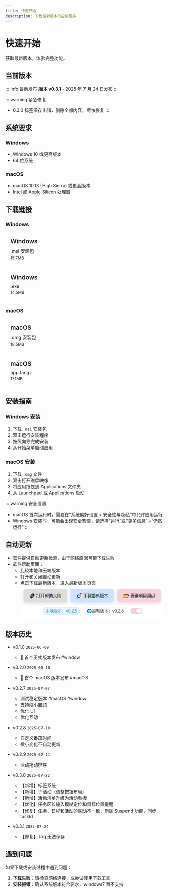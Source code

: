 ```yaml
---
title: 快速开始
description: 下载最新版本的应用程序
---
```


# 快速开始

获取最新版本，体验完整功能。

## 当前版本

::: info 最新发布
**版本 v0.3.1** - 2025 年 7 月 24 日发布
:::

::: warning 紧急修复

- 0.3.0 标签保存出错，删除全部内容，尽快恢复
  :::

## 系统要求

### Windows

- Windows 10 或更高版本
- 64 位系统

### macOS

- macOS 10.13 (High Sierra) 或更高版本
- Intel 或 Apple Silicon 处理器

## 下载链接

### Windows

<a href="https://github.com/Xeonilian/pomotention/releases/download/v0.2.9/pomotention_0.2.9_x64_en-US.msi" class="download-btn windows">
  <span class="platform">Windows</span>
  <span class="format">.msi 安装包</span>
  <span class="size">15.7MB</span>
</a>

<a href="https://github.com/Xeonilian/pomotention/releases/download/v0.2.9/pomotention_0.2.9_x64-setup.exe" class="download-btn windows">
  <span class="platform">Windows</span>
  <span class="format">.exe </span>
  <span class="size">14.5MB</span>
</a>

### macOS

<a href="https://github.com/Xeonilian/pomotention/releases/download/v0.2.9/pomotention_0.2.9_x64.dmg" class="download-btn macos">
  <span class="platform">macOS</span>
  <span class="format">.dmg 安装包</span>
  <span class="size">18.5MB</span>
</a>

<a href="https://github.com/Xeonilian/pomotention/releases/download/v0.2.9/pomotention.app.tar.gz" class="download-btn macos">
  <span class="platform">macOS</span>
  <span class="format">app.tar.gz</span>
  <span class="size">17.1MB</span>
</a>

## 安装指南

### Windows 安装

1. 下载 `.msi` 安装包
2. 双击运行安装程序
3. 按照向导完成安装
4. 从开始菜单启动应用

### macOS 安装

1. 下载 `.dmg` 文件
2. 双击打开磁盘映像
3. 将应用拖拽到 Applications 文件夹
4. 从 Launchpad 或 Applications 启动

::: warning 安全设置

- macOS 首次运行时，需要在"系统偏好设置 > 安全性与隐私"中允许应用运行
- Windows 安装时，可能会出现安全警告，请选择“运行”或“更多信息”->“仍然运行”
  :::

## 自动更新

- 软件提供自动更新检测，由于网络原因可能下载失败
- 软件帮助页面：
  - 比较本地和云端版本
  - 打开和关闭自动更新
  - 点击下载最新版本，进入最新版本页面
    ![更新页](public/update-page.png)

## 版本历史

- v0.1.0 `2025-06-09`

  - 🎉 首个正式版本发布 #window

- v0.2.0 `2025-06-10`

  - 🎉 首个 macOS 版本发布 #macOS

- v0.2.7 `2025-07-07`

  - 测试稳定版本 #macOS #window
  - 支持缩小置顶
  - 优化 UI
  - 优化互动

- v0.2.8 `2025-07-10`

  - 自定义番茄时间
  - 微小变化不自动更新

- v0.2.9 `2025-07-11`

  - 活动拖动排序

- v0.3.0 `2025-07-22`

  - 【新增】标签系统
  - 【新增】子活动（调整按钮布局）
  - 【新增】活动清单升级为活动看板
  - 【优化】任务区长输入模糊定位和鼠标位置提醒
  - 【修复】任务、日程和活动的联动不一致，删除 Suspend 功能，同步 taskId

- v0.3.1 `2025-07-24`
  - 【修复】Tag 无法保存

## 遇到问题

如果下载或安装过程中遇到问题：

1. **下载失败**：请检查网络连接，或尝试使用下载工具
2. **安装报错**：确认系统版本符合要求，windows7 暂不支持

<style>

.download-btn {
  display: flex;
  flex-direction: column;
  padding: 1rem;
  border: 2px solid var(--vp-c-border);
  border-radius: 8px;
  text-decoration: none;
  transition: all 0.3s ease;
  background: var(--vp-c-bg-soft);
  margin-bottom: 10px;
}

.download-btn:hover {
  border-color: var(--vp-c-brand);
  transform: translateY(-2px);
  box-shadow: 0 4px 12px rgba(0,0,0,0.1);
}

.download-btn .platform {
  font-size: 1.2rem;
  font-weight: 600;
  color: var(--vp-c-text-1);
  margin-bottom: 0.5rem;
}

.download-btn .format {
  color: var(--vp-c-text-2);
  font-size: 0.9rem;
}

.download-btn .size {
  color: var(--vp-c-text-3);
  font-size: 0.8rem;
  margin-top: 0.25rem;
}

.windows:hover { border-color: #0078d4; }
.macos:hover { border-color: #007aff; }
.linux:hover { border-color: #ff6b35; }
</style>
